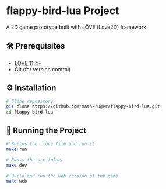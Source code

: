 # flappy-bird-lua Project
A 2D game prototype built with LÖVE (Love2D) framework

## 🛠️ Prerequisites
- [LÖVE 11.4+](https://love2d.org/)
- Git (for version control)

## ⚙️ Installation
```bash
# Clone repository
git clone https://github.com/mathkruger/flappy-bird-lua.git
cd flappy-bird-lua
```

## 🚀 Running the Project
```bash
# Builds the .love file and run it
make run

# Runss the src folder
make dev

# Build and run the web version of the game
make web
```

